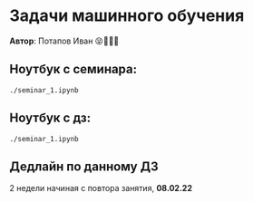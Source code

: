 # Задачи машинного обучения 

__Автор__: Потапов Иван 😝🥴🕵️‍♂️

## Ноутбук с семинара: 
```
./seminar_1.ipynb
```

## Ноутбук с дз: 
```
./seminar_1.ipynb
```

## Дедлайн по данному ДЗ 
2 недели начиная с повтора занятия, **08.02.22**